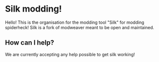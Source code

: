 # Silk modding!
Hello! This is the organisation for the modding tool "Silk" for modding spiderheck! Silk is a fork of modweaver meant to be open and maintained.

## How can I help?
We are currently accepting any help possible to get silk working!
